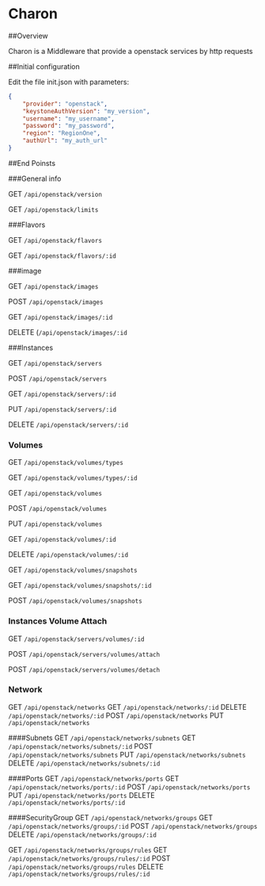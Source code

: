 # Charon

##Overview

Charon is a Middleware that provide a openstack services by http requests

##Initial configuration

Edit the file init.json with parameters:

```json
{
    "provider": "openstack",
    "keystoneAuthVersion": "my_version",
    "username": "my_username",
    "password": "my_password",
    "region": "RegionOne",
    "authUrl": "my_auth_url"
}

```

##End Poinsts

###General info

GET  `/api/openstack/version`

GET  `/api/openstack/limits`

###Flavors

GET  `/api/openstack/flavors`

GET  `/api/openstack/flavors/:id`

###image

GET `/api/openstack/images`

POST `/api/openstack/images`

GET `/api/openstack/images/:id`

DELETE (`/api/openstack/images/:id`

###Instances

GET `/api/openstack/servers`

POST `/api/openstack/servers`

GET `/api/openstack/servers/:id`

PUT `/api/openstack/servers/:id`

DELETE `/api/openstack/servers/:id`


### Volumes

GET `/api/openstack/volumes/types`

GET `/api/openstack/volumes/types/:id`


GET `/api/openstack/volumes`

POST `/api/openstack/volumes`

PUT `/api/openstack/volumes`

GET `/api/openstack/volumes/:id`

DELETE `/api/openstack/volumes/:id`


GET `/api/openstack/volumes/snapshots`

GET `/api/openstack/volumes/snapshots/:id`

POST `/api/openstack/volumes/snapshots`

### Instances Volume Attach

GET `/api/openstack/servers/volumes/:id`

POST `/api/openstack/servers/volumes/attach`

POST `/api/openstack/servers/volumes/detach`

### Network

GET `/api/openstack/networks`
GET `/api/openstack/networks/:id`
DELETE `/api/openstack/networks/:id`
POST `/api/openstack/networks`
PUT `/api/openstack/networks`

####Subnets
GET `/api/openstack/networks/subnets`
GET `/api/openstack/networks/subnets/:id`
POST `/api/openstack/networks/subnets`
PUT `/api/openstack/networks/subnets`
DELETE `/api/openstack/networks/subnets/:id`

####Ports
GET `/api/openstack/networks/ports`
GET `/api/openstack/networks/ports/:id`
POST `/api/openstack/networks/ports`
PUT `/api/openstack/networks/ports`
DELETE `/api/openstack/networks/ports/:id`

####SecurityGroup
GET `/api/openstack/networks/groups`
GET `/api/openstack/networks/groups/:id`
POST `/api/openstack/networks/groups`
DELETE `/api/openstack/networks/groups/:id`

GET `/api/openstack/networks/groups/rules`
GET `/api/openstack/networks/groups/rules/:id`
POST `/api/openstack/networks/groups/rules`
DELETE `/api/openstack/networks/groups/rules/:id`
